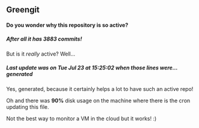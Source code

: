 ## Greengit

#### Do you wonder why this repository is so active?

##### After all it has 3883 commits!

But is it *really* active? Well...

##### Last update was on Tue Jul 23 at 15:25:02 when those lines were... generated

Yes, generated, because it certainly helps a lot to have such an active repo!

Oh and there was **90%** disk usage on the machine
where there is the cron updating this file.

Not the best way to monitor a VM in the cloud but it works! :)
